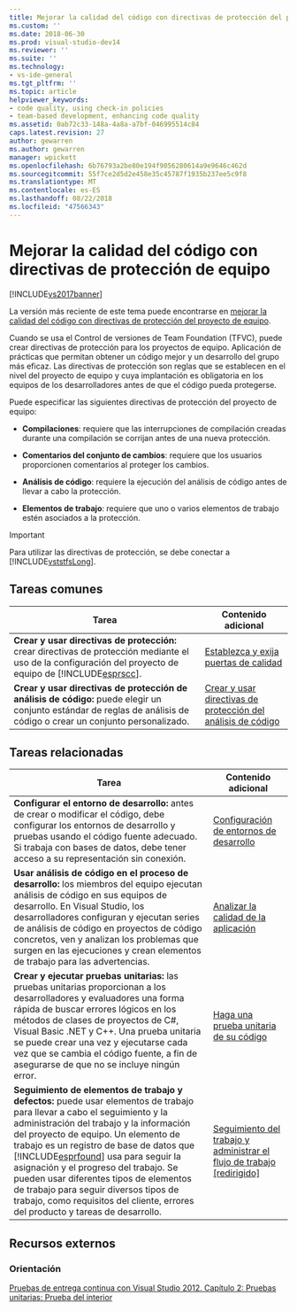 ```yaml
---
title: Mejorar la calidad del código con directivas de protección del proyecto de equipo | Documentos de Microsoft
ms.custom: ''
ms.date: 2018-06-30
ms.prod: visual-studio-dev14
ms.reviewer: ''
ms.suite: ''
ms.technology:
- vs-ide-general
ms.tgt_pltfrm: ''
ms.topic: article
helpviewer_keywords:
- code quality, using check-in policies
- team-based development, enhancing code quality
ms.assetid: 0ab72c33-148a-4a8a-a7bf-046995514c84
caps.latest.revision: 27
author: gewarren
ms.author: gewarren
manager: wpickett
ms.openlocfilehash: 6b76793a2be80e194f9056280614a9e9646c462d
ms.sourcegitcommit: 55f7ce2d5d2e458e35c45787f1935b237ee5c9f8
ms.translationtype: MT
ms.contentlocale: es-ES
ms.lasthandoff: 08/22/2018
ms.locfileid: "47566343"
---
```

# <a name="enhancing-code-quality-with-team-project-check-in-policies"></a>Mejorar la calidad del código con directivas de protección de equipo
[!INCLUDE[vs2017banner](../includes/vs2017banner.md)]

La versión más reciente de este tema puede encontrarse en [mejorar la calidad del código con directivas de protección del proyecto de equipo](https://docs.microsoft.com/visualstudio/code-quality/enhancing-code-quality-with-team-project-check-in-policies).  
  
Cuando se usa el Control de versiones de Team Foundation (TFVC), puede crear directivas de protección para los proyectos de equipo. Aplicación de prácticas que permitan obtener un código mejor y un desarrollo del grupo más eficaz. Las directivas de protección son reglas que se establecen en el nivel del proyecto de equipo y cuya implantación es obligatoria en los equipos de los desarrolladores antes de que el código pueda protegerse.  
  
 Puede especificar las siguientes directivas de protección del proyecto de equipo:  
  
-   **Compilaciones**: requiere que las interrupciones de compilación creadas durante una compilación se corrijan antes de una nueva protección.  
  
-   **Comentarios del conjunto de cambios**: requiere que los usuarios proporcionen comentarios al proteger los cambios.  
  
-   **Análisis de código**: requiere la ejecución del análisis de código antes de llevar a cabo la protección.  
  
-   **Elementos de trabajo**: requiere que uno o varios elementos de trabajo estén asociados a la protección.  
  
> [!IMPORTANT]
>  Para utilizar las directivas de protección, se debe conectar a [!INCLUDE[vststfsLong](../includes/vststfslong-md.md)].  
  
## <a name="common-tasks"></a>Tareas comunes  
  
|Tarea|Contenido adicional|  
|----------|------------------------|  
|**Crear y usar directivas de protección:** crear directivas de protección mediante el uso de la configuración del proyecto de equipo de [!INCLUDE[esprscc](../includes/esprscc-md.md)].|[Establezca y exija puertas de calidad](http://msdn.microsoft.com/library/bdc5666e-6cf0-45b2-a0a1-133c3f61e852)|  
|**Crear y usar directivas de protección de análisis de código:** puede elegir un conjunto estándar de reglas de análisis de código o crear un conjunto personalizado.|[Crear y usar directivas de protección del análisis de código](../code-quality/creating-and-using-code-analysis-check-in-policies.md)|  
  
## <a name="related-tasks"></a>Tareas relacionadas  
  
|Tarea|Contenido adicional|  
|----------|------------------------|  
|**Configurar el entorno de desarrollo:** antes de crear o modificar el código, debe configurar los entornos de desarrollo y pruebas usando el código fuente adecuado. Si trabaja con bases de datos, debe tener acceso a su representación sin conexión.|[Configuración de entornos de desarrollo](http://msdn.microsoft.com/en-us/7b686610-d379-4ca0-9608-73ef0e576e3a)|  
|**Usar análisis de código en el proceso de desarrollo:** los miembros del equipo ejecutan análisis de código en sus equipos de desarrollo. En Visual Studio, los desarrolladores configuran y ejecutan series de análisis de código en proyectos de código concretos, ven y analizan los problemas que surgen en las ejecuciones y crean elementos de trabajo para las advertencias.|[Analizar la calidad de la aplicación](../code-quality/analyzing-application-quality-by-using-code-analysis-tools.md)|  
|**Crear y ejecutar pruebas unitarias:** las pruebas unitarias proporcionan a los desarrolladores y evaluadores una forma rápida de buscar errores lógicos en los métodos de clases de proyectos de C#, Visual Basic .NET y C++. Una prueba unitaria se puede crear una vez y ejecutarse cada vez que se cambia el código fuente, a fin de asegurarse de que no se incluye ningún error.|[Haga una prueba unitaria de su código](../test/unit-test-your-code.md)|  
|**Seguimiento de elementos de trabajo y defectos:** puede usar elementos de trabajo para llevar a cabo el seguimiento y la administración del trabajo y la información del proyecto de equipo. Un elemento de trabajo es un registro de base de datos que [!INCLUDE[esprfound](../includes/esprfound-md.md)] usa para seguir la asignación y el progreso del trabajo. Se pueden usar diferentes tipos de elementos de trabajo para seguir diversos tipos de trabajo, como requisitos del cliente, errores del producto y tareas de desarrollo.|[Seguimiento del trabajo y administrar el flujo de trabajo &#91;redirigido&#93;](http://msdn.microsoft.com/en-us/d2d8637d-0ef8-4ca3-874e-a04713344032)|  
  
## <a name="external-resources"></a>Recursos externos  
  
### <a name="guidance"></a>Orientación  
 [Pruebas de entrega continua con Visual Studio 2012. Capítulo 2: Pruebas unitarias: Prueba del interior](http://go.microsoft.com/fwlink/?LinkID=255188)



